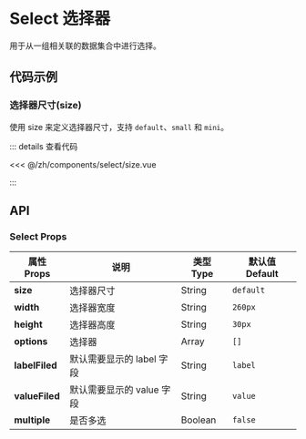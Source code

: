 # Select 选择器

用于从一组相关联的数据集合中进行选择。

<script setup>
import Size from './size.vue'
</script>

## 代码示例

### 选择器尺寸(size)

使用 size 来定义选择器尺寸，支持 `default`、`small` 和 `mini`。

<div class="demo-block">

<Size />

::: details 查看代码

<<< @/zh/components/select/size.vue

:::

</div>



## API

### Select Props

| 属性 Props     | 说明                      | 类型 Type | 默认值 Default |
| -------------- | ------------------------- | --------- | -------------- |
| **size**       | 选择器尺寸                | String    | `default`      |
| **width**      | 选择器宽度                | String    | `260px`        |
| **height**     | 选择器高度                | String    | `30px`         |
| **options**    | 选择器                    | Array   | `[]`        |
| **labelFiled** | 默认需要显示的 label 字段 | String   | `label`        |
| **valueFiled** | 默认需要显示的 value 字段 | String   | `value`        |
| **multiple**   | 是否多选                  | Boolean   | `false`        |
